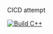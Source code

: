 CICD attempt


[![Build C++](https://github.com/Angel086/CICD/actions/workflows/actions.yml/badge.svg)](https://github.com/Angel086/CICD/actions/workflows/actions.yml)
